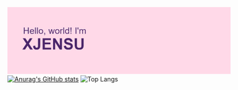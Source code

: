 ![plot](header.png)
[![Anurag's GitHub stats](https://github-readme-stats.vercel.app/api?username=Xjensu&theme=synthwave)](https://github.com/Xjensu/github-readme-stats)
![Top Langs](https://github-readme-stats.vercel.app/api/top-langs/?username=Xjensu&langs_count=3)

